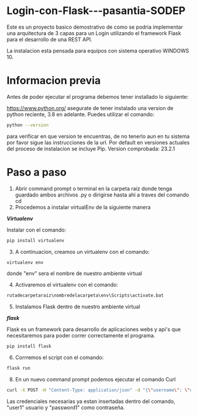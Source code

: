 # Login-con-Flask---pasantia-SODEP

Este es un proyecto basico demostrativo de como se podria implementar una arquitectura de 3 capas para un Login utilizando el framework Flask para el desarrollo de una REST API.

La instalacion esta pensada para equipos con sistema operativo WINDOWS 10. 


# Informacion previa
Antes de poder ejecutar el programa debemos tener installado lo siguiente:

https://www.python.org/ asegurate de tener instalado una version de python reciente, 3.8 en adelante. Puedes utilizar el comando:
```bash
python --version
```
para verificar en que version te encuentras, de no tenerlo aun en tu sistema por favor sigue las instrucciones de la url.
Por default en versiones actuales del proceso de instalacion se incluye Pip. Version comprobada: 23.2.1


# Paso a paso

1. Abrir command prompt o terminal en la carpeta raiz donde tenga guardado ambos archivos .py o dirigirse hasta ahi a traves del comando cd 
2. Procedemos a instalar virtualEnv de la siguiente manera
   
***Virtualenv***

Instalar con el comando:
```bash
pip install virtualenv
```
3. A continuacion, creamos un virtualenv con el comando:
```bash
virtualenv env
```
donde "env" sera el nombre de nuestro ambiente virtual

4. Activaremos el virtualenv con el comando:
```bash
rutadecarpetaraiz\nombredelacarpeta\env\Scripts\activate.bat
```

5. Instalamos Flask dentro de nuestro ambiente virtual
   
***flask***

Flask es un framework para desarrollo de aplicaciones webs y api's que necesitaremos para poder correr correctamente el programa.
```bash
pip install flask
```
6. Corrremos el script con el comando:
```bash
flask run
 ```

8. En un nuevo command prompt podemos ejecutar el comando Curl
```bash
curl -X POST -H "Content-Type: application/json" -d "{\"username\": \"user1\", \"password\": \"password1\"}" http://127.0.0.1:5000/login
```

Las credenciales necesarias ya estan insertadas dentro del comando, "user1" usuario y "password1" como contraseña.
